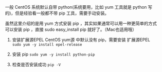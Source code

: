 一般 CentOS 系统默认自带 python(系统要用，比如 yum 工具就是 python 写的)，但是经验看一般都不带 pip 工具，需要手动安装。

虽然这里介绍的是用 yum 方式安装 pip ，其实如果通常可以用一种更简单的方式可以安装 pip ，直接 sudo easy_install pip 就好了。（Mac也适用哦）

1. 安装扩展源EPEL
CentOS yum源 中默认没有 pip，需要安装 扩展源EPEL
`sudo yum -y install epel-release`

2. 安装 pip
`sudo yum -y install python-pip`

3. 检查是否安装成功
 `pip -V`